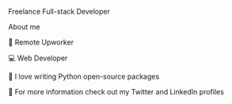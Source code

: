 
Freelance Full-stack Developer

About me

💼 Remote Upworker 

💻 Web Developer
  
💬 I love writing Python open-source packages

💬 For more information check out my Twitter and LinkedIn profiles 


